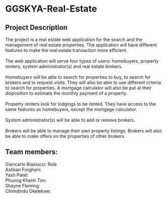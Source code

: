 # GGSKYA-Real-Estate

## Project Description
The project is a real estate web application for the search and the management of real estate properties. The application will have different features to make the real estate transaction more efficient.\
\
The web application will serve four types of users: homebuyers, property renters, system administrator(s) and real estate brokers.\
\
Homebuyers will be able to search for properties to buy, to search for brokers and to request visits. They will also be able to use different criteria to search for properties. A mortgage calculator will also be put at their disposition to estimate the monthly payment of a property. \
\
Property renters look for lodgings to be rented. They have access to the same features as homebuyers, except the mortgage calculator. \
\
System administrator(s) will be able to add or remove brokers.\
\
Brokers will be able to manage their own property listings. Brokers will also be able to make offers on the properties of other brokers. 



## Team members:
Giancarlo Biasiucci: Role\
Ashkan Forghani:\
Yash Patel:\
Phuong Khanh Ton:\
Shayne Fleming:\
Chimdindu Okelekwe:
